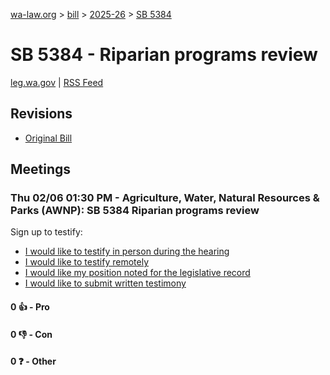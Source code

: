 [wa-law.org](/) > [bill](/bill/) > [2025-26](/bill/2025-26/) > [SB 5384](/bill/2025-26/sb/5384/)

# SB 5384 - Riparian programs review
[leg.wa.gov](https://app.leg.wa.gov/billsummary?BillNumber=5384&Year=2025&Initiative=false) | [RSS Feed](./rss.xml)

## Revisions
* [Original Bill](1/)

## Meetings
### Thu 02/06 01:30 PM - Agriculture, Water, Natural Resources & Parks (AWNP): SB 5384 Riparian programs review
Sign up to testify:
* [I would like to testify in person during the hearing](https://app.leg.wa.gov/csi/Testifier/Add?chamber=House&mId=32704&aId=162838&caId=25221&tId=1)
* [I would like to testify remotely](https://app.leg.wa.gov/csi/Testifier/Add?chamber=House&mId=32704&aId=162838&caId=25221&tId=2)
* [I would like my position noted for the legislative record](https://app.leg.wa.gov/csi/Testifier/Add?chamber=House&mId=32704&aId=162838&caId=25221&tId=3)
* [I would like to submit written testimony](https://app.leg.wa.gov/csi/Testifier/Add?chamber=House&mId=32704&aId=162838&caId=25221&tId=4)

#### 0 👍 - Pro

#### 0 👎 - Con

#### 0 ❓ - Other
